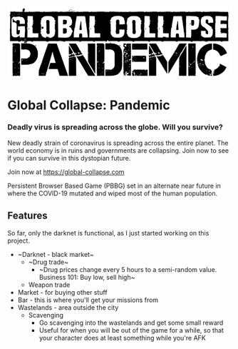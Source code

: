 ![Global Collapse: Pandemic](dev/front/images/logo-black.png)

# Global Collapse: Pandemic

### Deadly virus is spreading across the globe. Will you survive?

New deadly strain of coronavirus is spreading across the entire planet. The world economy is in ruins and governments are collapsing. Join now to see if you can survive in this dystopian future.

Join now at https://global-collapse.com

Persistent Browser Based Game (PBBG) set in an alternate near future in where the COVID-19 mutated and wiped most of the human population.

## Features

So far, only the darknet is functional, as I just started working on this project.

- ~Darknet - black market~
  - ~Drug trade~
    - ~Drug prices change every 5 hours to a semi-random value. Business 101: Buy low, sell high~
  - Weapon trade
- Market - for buying other stuff
- Bar - this is where you'll get your missions from
- Wastelands - area outside the city
  - Scavenging
    - Go scavenging into the wastelands and get some small reward
    - Useful for when you will be out of the game for a while, so that your character does at least something while you're AFK
